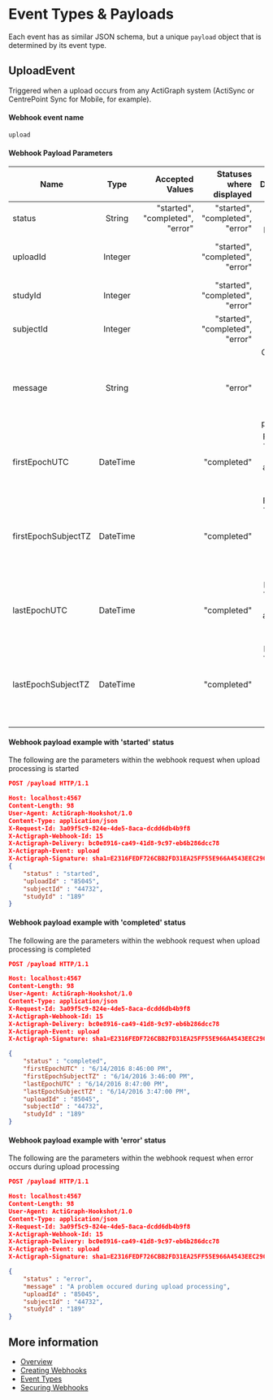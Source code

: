 # Event Types & Payloads

Each event has as similar JSON schema, but a unique `payload` object that is determined by its event type.

## UploadEvent
Triggered when a upload occurs from any ActiGraph system (ActiSync or CentrePoint Sync for Mobile, for example).

#### Webhook event name
`upload`


#### Webhook Payload Parameters

| Name        | Type | Accepted Values | Statuses where displayed | Description  |
| ------------- |:----------:|  -----: | -----: |  -----: |
| status      | String | "started", "completed", "error" | "started", "completed", "error" | Status of upload processing
| uploadId      | Integer    |   |  "started", "completed", "error" | Unique identifier for subject upload |
| studyId | Integer  |    | "started", "completed", "error" |  Unique identifier for study |
| subjectId | Integer     |   | "started", "completed", "error" |Unique identifier for subject |
| message | String  |  | "error"| Contents of error message if error occurs during upload processing. |
| firstEpochUTC | DateTime  |    | "completed"  | First Epoch Timestamp (in UTC) of added data from upload  |
| firstEpochSubjectTZ | DateTime      |   | "completed"  | First Epoch Timestamp (in subject's timezone) of added data from upload |
| lastEpochUTC | DateTime     |    | "completed" | Last Epoch Timestamp (in UTC) of added data from upload |
| lastEpochSubjectTZ | DateTime      |   | "completed" | Last Epoch Timestamp (in subject's timezone) of added data from upload  |



#### Webhook payload example with 'started' status
The following are the parameters within the webhook request when upload processing is started

```json
POST /payload HTTP/1.1

Host: localhost:4567
Content-Length: 98
User-Agent: ActiGraph-Hookshot/1.0
Content-Type: application/json
X-Request-Id: 3a09f5c9-824e-4de5-8aca-dcdd6db4b9f8
X-Actigraph-Webhook-Id: 15
X-Actigraph-Delivery: bc0e8916-ca49-41d8-9c97-eb6b286dcc78
X-Actigraph-Event: upload
X-Actigraph-Signature: sha1=E2316FEDF726CBB2FD31EA25FF55E966A4543EEC290944DA578ADB42CD0DE9D60A1435D120525074535BEABD083BFE7C0CB5451BBEFB5B55BC6C60A10449E34E
{
	"status" : "started",
	"uploadId" : "85045",
	"subjectId" : "44732",
	"studyId" : "189"
}


```

#### Webhook payload example with 'completed' status
The following are the parameters within the webhook request when upload processing is completed
```json
POST /payload HTTP/1.1

Host: localhost:4567
Content-Length: 98
User-Agent: ActiGraph-Hookshot/1.0
Content-Type: application/json
X-Request-Id: 3a09f5c9-824e-4de5-8aca-dcdd6db4b9f8
X-Actigraph-Webhook-Id: 15
X-Actigraph-Delivery: bc0e8916-ca49-41d8-9c97-eb6b286dcc78
X-Actigraph-Event: upload
X-Actigraph-Signature: sha1=E2316FEDF726CBB2FD31EA25FF55E966A4543EEC290944DA578ADB42CD0DE9D60A1435D120525074535BEABD083BFE7C0CB5451BBEFB5B55BC6C60A10449E34E

{
	"status" : "completed",
	"firstEpochUTC" : "6/14/2016 8:46:00 PM",
	"firstEpochSubjectTZ" : "6/14/2016 3:46:00 PM",
	"lastEpochUTC" : "6/14/2016 8:47:00 PM",
	"lastEpochSubjectTZ" : "6/14/2016 3:47:00 PM",
	"uploadId" : "85045",
	"subjectId" : "44732",
	"studyId" : "189"
}

```

#### Webhook payload example with 'error' status
The following are the parameters within the webhook request when error occurs during upload processing
```json
POST /payload HTTP/1.1

Host: localhost:4567
Content-Length: 98
User-Agent: ActiGraph-Hookshot/1.0
Content-Type: application/json
X-Request-Id: 3a09f5c9-824e-4de5-8aca-dcdd6db4b9f8
X-Actigraph-Webhook-Id: 15
X-Actigraph-Delivery: bc0e8916-ca49-41d8-9c97-eb6b286dcc78
X-Actigraph-Event: upload
X-Actigraph-Signature: sha1=E2316FEDF726CBB2FD31EA25FF55E966A4543EEC290944DA578ADB42CD0DE9D60A1435D120525074535BEABD083BFE7C0CB5451BBEFB5B55BC6C60A10449E34E

{
	"status" : "error",
	"message" : "A problem occured during upload processing",
	"uploadId" : "85045",
	"subjectId" : "44732",
	"studyId" : "189"
}

```

## More information

- [Overview](https://github.com/actigraph/WebhookDocumentation)
- [Creating Webhooks](creating_webhooks.md)
- [Event Types](event_types.md)
- [Securing Webhooks](securing_webhooks.md)
